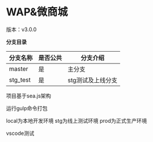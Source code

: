 WAP&微商城
====================

版本：v3.0.0

**分支目录**

| 分支名称       | 是否公共       | 分支介绍          |
| ------------- | ------------- | -----------------|
| master        | 是            |  主分支           |
| stg_test      | 是            |  stg测试及上线分支 |

项目基于sea.js架构

运行gulp命令打包

local为本地开发环境
stg为线上测试环境
prod为正式生产环境

vscode测试


